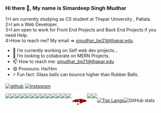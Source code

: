 ### Hi there 👋, My name is Simardeep Singh Mudhar
1>I am currently studying as CS student at Thapar University , Patiala.<br/>
2>I am a Web Developer.<br/>
3>I am open to work for Front End Projects and Back End Projects if you need Help.<br/>
4>How to reach me? My email => smudhar_be21@thapar.edu.


- 🔭 I’m currently working on Self web dev projects... 
- 👯 I’m looking to collaborate on MERN Projects.
- 📫 How to reach me: smudhar_be21@thapar.edu 
- 😄 Pronouns: He/Him 
- ⚡ Fun fact: Glass balls can bounce higher than Rubber Balls. 



[<img src='https://cdn.jsdelivr.net/npm/simple-icons@3.0.1/icons/github.svg' alt='github' height='40'>](https://github.com/SimardeepSingh1450) [<img src='https://cdn.jsdelivr.net/npm/simple-icons@3.0.1/icons/instagram.svg' alt='instagram' height='40'>](https://www.instagram.com/simardeep_singh22/) 

<div style="display:flex">
<img src="https://cdn.icon-icons.com/icons2/1488/PNG/512/5352-html5_102567.png" style="height:50px"/>
<img src="https://upload.wikimedia.org/wikipedia/commons/thumb/6/62/CSS3_logo.svg/2048px-CSS3_logo.svg.png" style="height:50px"/>
<img src="https://upload.wikimedia.org/wikipedia/commons/thumb/9/99/Unofficial_JavaScript_logo_2.svg/480px-Unofficial_JavaScript_logo_2.svg.png" style="height:50px"/>
<img src="https://cdn.freebiesupply.com/logos/thumbs/2x/react-1-logo.png" style="height:50px"/>
<img src="https://cdn.freebiesupply.com/logos/thumbs/2x/nodejs-1-logo.png" style="height:50px"/>
<img src="https://res.cloudinary.com/startup-grind/image/upload/c_fill,dpr_2,f_auto,g_center,q_auto:good/v1/gcs/platform-data-mongodb/events/mon.png" style="height:50px"/>
<img src="https://symbols.getvecta.com/stencil_79/88_expressjs-icon.54bb6035d3.jpg" style="height:50px"/>
<img src="https://logos-world.net/wp-content/uploads/2021/10/Python-Symbol.png" style="height:50px"/>
<img src="https://i.pinimg.com/originals/6e/46/e7/6e46e7dbe2bb73dacc055e5dbd85c3ad.png" style="height:50px"/>
<img src="https://e7.pngegg.com/pngimages/46/626/png-clipart-c-logo-the-c-programming-language-computer-icons-computer-programming-source-code-programming-miscellaneous-template.png" style="height:50px"/>
<img src="https://iconape.com/wp-content/png_logo_vector/git-icon.png" style="height:50px"/>
 <img src="https://www.adminbyaccident.com/wp-content/uploads/2017/11/mysql-export-import.jpg" style="height:50px"/>
<img src="https://www.gstatic.com/devrel-devsite/prod/v1a2d2d725c48303ffd65eb7122e57032dbf9bb148227658cacdfddf0dcae1e46/firebase/images/touchicon-180.png" style="height:50px"/>
<img src="https://raw.githubusercontent.com/github/explore/80688e429a7d4ef2fca1e82350fe8e3517d3494d/topics/mongoose/mongoose.png" style="height:50px"/>
<img src="https://v4.mui.com/static/logo.png" style="height:50px"/>
<img src="https://raw.githubusercontent.com/reduxjs/redux/master/logo/logo.png" style="height:50px"/>

[![Top Langs](https://github-readme-stats.vercel.app/api/top-langs/?username=SimardeepSingh1450)](https://github.com/anuraghazra/github-readme-stats)

![GitHub stats](https://github-readme-stats.vercel.app/api?username=SimardeepSingh1450&show_icons=true)  


